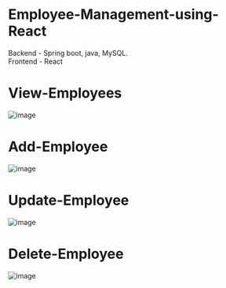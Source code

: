 # Employee-Management-using-React

Backend - Spring boot, java, MySQL.  
Frontend - React   

# View-Employees  
![image](https://github.com/user-attachments/assets/99660eb2-0e65-4007-9112-48d4d441355b)

# Add-Employee
![image](https://github.com/user-attachments/assets/09526efd-45c1-43c6-964f-bd0b6786d369)

# Update-Employee
![image](https://github.com/user-attachments/assets/f4a5455a-a03a-4350-b6b7-95e78376c0cb)

# Delete-Employee
![image](https://github.com/user-attachments/assets/b067ab67-4427-473e-89d0-919d450c4711)
